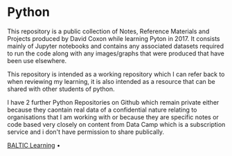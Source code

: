 # Python

This repository is a public collection of Notes, Reference Materials and Projects produced by David Coxon while learning Pyton in 2017. It consists mainly of Jupyter notebooks and contains any associated datasets required to run the code along with any images/graphs that were produced that have been use elsewhere. 

This repository is intended as a working repository which I can refer back to when reviewing my learning, it is also intended as a resource that can be shared with other students of python.

I have 2 further Python Repositories on Github which remain private either because they caontain real data of a confidential nature relating to organisations that I am working with or because they are specific notes or code based very closely on content from Data Camp which is a subscription service and i don't have permission to share publically.

[BALTIC Learning](http://baltic.art/learn) •